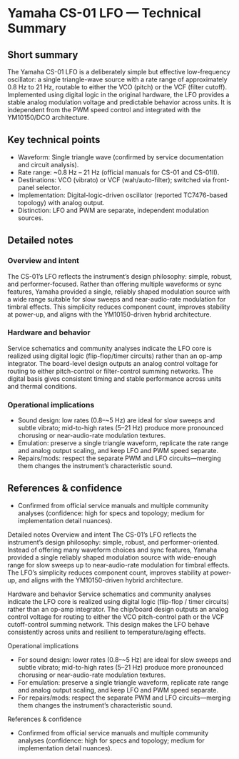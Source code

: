# Yamaha CS-01 LFO — Technical Summary

## Short summary

The Yamaha CS-01 LFO is a deliberately simple but effective low-frequency oscillator: a single triangle-wave source with a rate range of approximately 0.8 Hz to 21 Hz, routable to either the VCO (pitch) or the VCF (filter cutoff). Implemented using digital logic in the original hardware, the LFO provides a stable analog modulation voltage and predictable behavior across units. It is independent from the PWM speed control and integrated with the YM10150/DCO architecture.

## Key technical points

- Waveform: Single triangle wave (confirmed by service documentation and circuit analysis).
- Rate range: ~0.8 Hz – 21 Hz (official manuals for CS-01 and CS-01II).
- Destinations: VCO (vibrato) or VCF (wah/auto-filter); switched via front-panel selector.
- Implementation: Digital-logic-driven oscillator (reported TC7476-based topology) with analog output.
- Distinction: LFO and PWM are separate, independent modulation sources.

## Detailed notes

### Overview and intent

The CS-01’s LFO reflects the instrument’s design philosophy: simple, robust, and performer-focused. Rather than offering multiple waveforms or sync features, Yamaha provided a single, reliably shaped modulation source with a wide range suitable for slow sweeps and near-audio-rate modulation for timbral effects. This simplicity reduces component count, improves stability at power-up, and aligns with the YM10150-driven hybrid architecture.

### Hardware and behavior

Service schematics and community analyses indicate the LFO core is realized using digital logic (flip-flop/timer circuits) rather than an op-amp integrator. The board-level design outputs an analog control voltage for routing to either pitch-control or filter-control summing networks. The digital basis gives consistent timing and stable performance across units and thermal conditions.

### Operational implications

- Sound design: low rates (0.8–~5 Hz) are ideal for slow sweeps and subtle vibrato; mid-to-high rates (5–21 Hz) produce more pronounced chorusing or near-audio-rate modulation textures.
- Emulation: preserve a single triangle waveform, replicate the rate range and analog output scaling, and keep LFO and PWM speed separate.
- Repairs/mods: respect the separate PWM and LFO circuits—merging them changes the instrument’s characteristic sound.

## References & confidence

- Confirmed from official service manuals and multiple community analyses (confidence: high for specs and topology; medium for implementation detail nuances).

Detailed notes
Overview and intent
The CS-01’s LFO reflects the instrument’s design philosophy: simple, robust, and performer-oriented. Instead of offering many waveform choices and sync features, Yamaha provided a single reliably shaped modulation source with wide-enough range for slow sweeps up to near-audio-rate modulation for timbral effects. The LFO’s simplicity reduces component count, improves stability at power-up, and aligns with the YM10150-driven hybrid architecture.

Hardware and behavior
Service schematics and community analyses indicate the LFO core is realized using digital logic (flip-flop / timer circuits) rather than an op-amp integrator. The chip/board design outputs an analog control voltage for routing to either the VCO pitch-control path or the VCF cutoff-control summing network. This design makes the LFO behave consistently across units and resilient to temperature/aging effects.

Operational implications
- For sound design: lower rates (0.8–~5 Hz) are ideal for slow sweeps and subtle vibrato; mid-to-high rates (5–21 Hz) produce more pronounced chorusing or near-audio-rate modulation textures.
- For emulation: preserve a single triangle waveform, replicate rate range and analog output scaling, and keep LFO and PWM speed separate.
- For repairs/mods: respect the separate PWM and LFO circuits—merging them changes the instrument’s characteristic sound.

References & confidence
- Confirmed from official service manuals and multiple community analyses (confidence: high for specs and topology; medium for implementation detail nuances).
